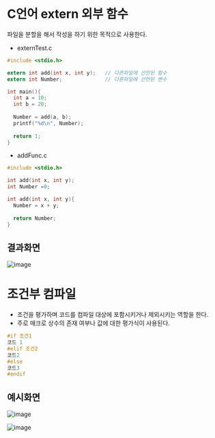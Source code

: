 # C언어 extern 외부 함수

파일을 분할을 해서 작성을 하기 위한 목적으로 사용한다.

- externTest.c
```c
#include <stdio.h>

extern int add(int x, int y);   // 다른파일에 선언된 함수
extern int Number;              // 다른파일에 선언된 변수

int main(){
  int a = 10;
  int b = 20;
  
  Number = add(a, b);
  printf("%d\n", Number);
  
  return 1;
}
```
- addFunc.c
```c
#include <stdio.h>

int add(int x, int y);
int Number =0;

int add(int x, int y){
  Number = x + y;
  
  return Number;
}
```
## 결과화면
![image](https://user-images.githubusercontent.com/65120581/137439179-ede5e177-fd05-4e4e-9da0-1c4ab782cf2e.png)


# 조건부 컴파일
- 조건을 평가하며 코드를 컴파일 대상에 포함시키거나 제외시키는 역할을 한다.
- 주로 매크로 상수의 존재 여부나 값에 대한 평가식이 사용된다.
```c
#if 조건1
코드 1
#elif 조건2
코드2
#else
코드3
#endif
```
## 예시화면
![image](https://user-images.githubusercontent.com/65120581/137440109-f8d82c9d-68fa-44d9-87da-b0120a264fe6.png)


![image](https://user-images.githubusercontent.com/65120581/137440197-7f65d4eb-4d4d-467e-b596-b67b9ada0c4f.png)

